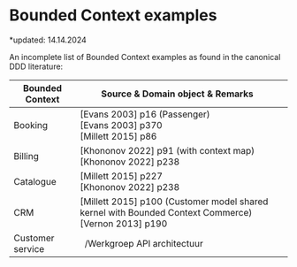 # Bounded Context examples

*updated: 14.14.2024 <br>

An incomplete list of Bounded Context examples as found in the canonical DDD literature:

| Bounded Context  | Source & Domain object & Remarks                                        |                                                                                                                                                                                          |
| ---------------- | --------------------------------------------------------------------------------------- | ---------------------------------------------------------------------------------------------------------------------------------------------------------------------------- |
| Booking          | [Evans 2003] p16 (Passenger) <br> [Evans 2003] p370 <br> [Millett 2015] p86                                        |                |
| Billing   | [Khononov 2022] p91 (with context map)  <br> [Khononov 2022] p238                                       |    |
| Catalogue   | [Millett 2015] p227 <br> [Khononov 2022] p238                                    |        |
| CRM | [Millett 2015] p100 (Customer model shared kernel with Bounded Context Commerce) <br> [Vernon 2013] p190                       |   |
| Customer service | &nbsp;&nbsp;/Werkgroep API architectuur        |   |
